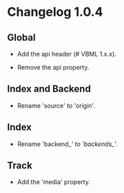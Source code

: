# Changelog 1.0.4

## Global

- Add the api header (# VBML 1.x.x).

- Remove the api property.

## Index and Backend

- Rename 'source' to 'origin'.

## Index

- Rename 'backend_*' to 'backends_*'.

## Track

- Add the 'media' property.
